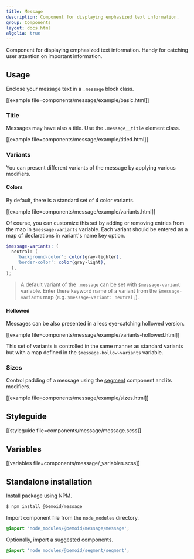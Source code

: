 ```yaml
---
title: Message
description: Component for displaying emphasized text information.
group: Components
layout: docs.html
algolia: true
---
```


Component for displaying emphasized text information. Handy for catching user attention on important information.

## Usage

Enclose your message text in a `.message` block class.

[[example file=components/message/example/basic.html]]

### Title

Messages may have also a title. Use the `.message__title` element class.

[[example file=components/message/example/titled.html]]

### Variants

You can present different variants of the message by applying various modifiers.

#### Colors

By default, there is a standard set of 4 color variants.

[[example file=components/message/example/variants.html]]

Of course, you can customize this set by adding or removing entries from the map in `$message-variants` variable. Each variant should be entered as a map of declarations in variant's name key option.

```scss
$message-variants: (
  neutral: (
    'background-color': color(gray-lighter),
    'border-color': color(gray-light),
  ),
);
```

> A default variant of the `.message` can be set with `$message-variant` variable. Enter there keyword name of a variant from the `$message-variants` map (e.g. `$message-variant: neutral;`).

#### Hollowed

Messages can be also presented in a less eye-catching hollowed version.

[[example file=components/message/example/variants-hollowed.html]]

This set of variants is controlled in the same manner as standard variants but with a map defined in the `$message-hollow-variants` variable.

### Sizes

Control padding of a message using the [segment]() component and its modifiers.

[[example file=components/message/example/sizes.html]]

## Styleguide

[[styleguide file=components/message/message.scss]]

## Variables

[[variables file=components/message/_variables.scss]]

## Standalone installation

Install package using NPM.

```bash
$ npm install @bemoid/message
```

Import component file from the `node_modules` directory.

```scss
@import 'node_modules/@bemoid/message/message';
```

Optionally, import a suggested components.

```scss
@import 'node_modules/@bemoid/segment/segment';
```
